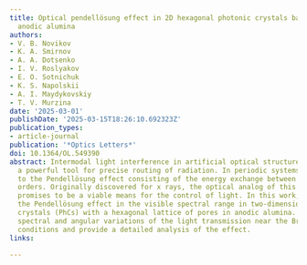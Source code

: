```yaml
---
title: Optical pendellösung effect in 2D hexagonal photonic crystals based on porous
  anodic alumina
authors:
- V. B. Novikov
- K. A. Smirnov
- A. A. Dotsenko
- I. V. Roslyakov
- E. O. Sotnichuk
- K. S. Napolskii
- A. I. Maydykovskiy
- T. V. Murzina
date: '2025-03-01'
publishDate: '2025-03-15T18:26:10.692323Z'
publication_types:
- article-journal
publication: '*Optics Letters*'
doi: 10.1364/OL.549390
abstract: Intermodal light interference in artificial optical structures has become
  a powerful tool for precise routing of radiation. In periodic systems, it can lead
  to the Pendellösung effect consisting of the energy exchange between diffraction
  orders. Originally discovered for x rays, the optical analog of this phenomenon
  promises to be a viable means for the control of light. In this work, we investigate
  the Pendellösung effect in the visible spectral range in two-dimensional photonic
  crystals (PhCs) with a hexagonal lattice of pores in anodic alumina. We found peculiar
  spectral and angular variations of the light transmission near the Bragg diffraction
  conditions and provide a detailed analysis of the effect.
links:

---
```

